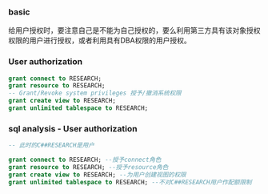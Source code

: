 ### basic

给用户授权时，要注意自己是不能为自己授权的，要么利用第三方具有该对象授权权限的用户进行授权，或者利用具有DBA权限的用户授权。

### User authorization

```sql
grant connect to RESEARCH;
grant resource to RESEARCH;
-- Grant/Revoke system privileges 授予/撤消系统权限
grant create view to RESEARCH;
grant unlimited tablespace to RESEARCH;
```

### sql analysis - User authorization

```sql
-- 此时的C##RESEARCH是用户

grant connect to RESEARCH; --授予connect角色
grant resource to RESEARCH; --授予resource角色
grant create view to RESEARCH; --为用户创建视图的权限
grant unlimited tablespace to RESEARCH; --不对C##RESEARCH用户作配额限制
```

